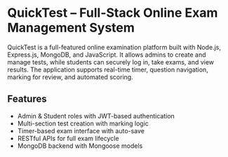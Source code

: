 # QuickTest – Full-Stack Online Exam Management System

QuickTest is a full-featured online examination platform built with Node.js, Express.js, MongoDB, and JavaScript. It allows admins to create and manage tests, while students can securely log in, take exams, and view results. The application supports real-time timer, question navigation, marking for review, and automated scoring.

## Features
- Admin & Student roles with JWT-based authentication
- Multi-section test creation with marking logic
- Timer-based exam interface with auto-save
- RESTful APIs for full exam lifecycle
- MongoDB backend with Mongoose models
